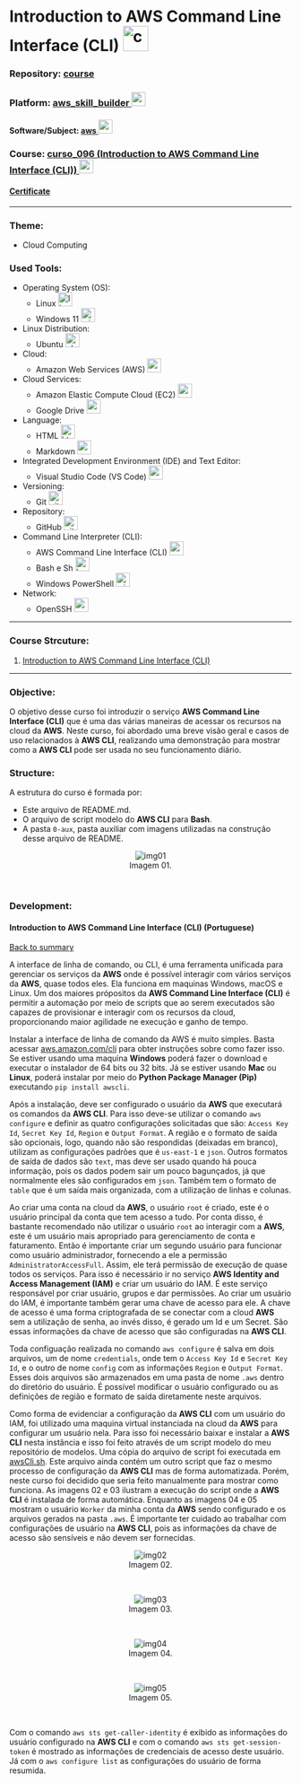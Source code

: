 # Introduction to AWS Command Line Interface (CLI)   <img src="./0-aux/logo_course.png" alt="curso_096" width="auto" height="45">

### Repository: [course](../../../)   
### Platform: <a href="../../">aws_skill_builder   <img src="https://github.com/PedroHeeger/main/blob/main/0-aux/logos/plataforma/aws_skill_builder.png" alt="aws_skill_builder" width="auto" height="25"></a>
#### Software/Subject: <a href="../">aws   <img src="https://cdn.jsdelivr.net/gh/devicons/devicon/icons/amazonwebservices/amazonwebservices-original.svg" alt="aws" width="auto" height="25"></a>
### Course: <a href="./">curso_096 (Introduction to AWS Command Line Interface (CLI))   <img src="./0-aux/logo_course.png" alt="curso_096" width="auto" height="25"></a>

#### <a href="https://github.com/PedroHeeger/main/blob/main/cert_ti/04-curso/cloud/aws/(23-11-23)%20Introduction...(CLI)%20PH%20AWSSB.pdf">Certificate</a>

---

### Theme:
- Cloud Computing

### Used Tools:
- Operating System (OS): 
  - Linux   <img src="https://cdn.jsdelivr.net/gh/devicons/devicon/icons/linux/linux-original.svg" alt="linux" width="auto" height="25">
  - Windows 11   <img src="https://github.com/PedroHeeger/main/blob/main/0-aux/logos/software/windows11.png" alt="windows11" width="auto" height="25">
- Linux Distribution: 
  - Ubuntu   <img src="https://cdn.jsdelivr.net/gh/devicons/devicon/icons/ubuntu/ubuntu-plain.svg" alt="ubuntu" width="auto" height="25">
- Cloud:
  - Amazon Web Services (AWS)   <img src="https://cdn.jsdelivr.net/gh/devicons/devicon/icons/amazonwebservices/amazonwebservices-original.svg" alt="aws" width="auto" height="25">
- Cloud Services:
  - Amazon Elastic Compute Cloud (EC2)   <img src="https://github.com/PedroHeeger/main/blob/main/0-aux/logos/cloud/aws_ec2.svg" alt="aws_ec2" width="auto" height="25">
  - Google Drive   <img src="https://github.com/PedroHeeger/main/blob/main/0-aux/logos/software/google_drive.png" alt="google_drive" width="auto" height="25">
- Language:
  - HTML   <img src="https://cdn.jsdelivr.net/gh/devicons/devicon/icons/html5/html5-original.svg" alt="html" width="auto" height="25">
  - Markdown   <img src="https://cdn.jsdelivr.net/gh/devicons/devicon/icons/markdown/markdown-original.svg" alt="markdown" width="auto" height="25">
- Integrated Development Environment (IDE) and Text Editor:
  - Visual Studio Code (VS Code)   <img src="https://cdn.jsdelivr.net/gh/devicons/devicon/icons/vscode/vscode-original.svg" alt="vscode" width="auto" height="25">
- Versioning: 
  - Git   <img src="https://cdn.jsdelivr.net/gh/devicons/devicon/icons/git/git-original.svg" alt="git" width="auto" height="25">
- Repository:
  - GitHub   <img src="https://cdn.jsdelivr.net/gh/devicons/devicon/icons/github/github-original.svg" alt="github" width="auto" height="25">
- Command Line Interpreter (CLI):
  - AWS Command Line Interface (CLI)   <img src="https://github.com/PedroHeeger/main/blob/main/0-aux/logos/cloud/aws_cli.svg" alt="aws_cli" width="auto" height="25">
  - Bash e Sh   <img src="https://cdn.jsdelivr.net/gh/devicons/devicon/icons/bash/bash-original.svg" alt="bash_sh" width="auto" height="25">
  - Windows PowerShell   <img src="https://github.com/PedroHeeger/main/blob/main/0-aux/logos/software/windows_power_shell.png" alt="windows_power_shell" width="auto" height="25">
- Network:
  - OpenSSH   <img src="https://github.com/PedroHeeger/main/blob/main/0-aux/logos/software/openssh.png" alt="openssh" width="auto" height="25">

---

<a name="item0"><h3>Course Strcuture:</h3></a>
1. <a href="#item01">Introduction to AWS Command Line Interface (CLI)</a><br>

---

### Objective:
O objetivo desse curso foi introduzir o serviço **AWS Command Line Interface (CLI)** que é uma das várias maneiras de acessar os recursos na cloud da **AWS**. Neste curso, foi abordado uma breve visão geral e casos de uso relacionados à **AWS CLI**, realizando uma demonstração para mostrar como a **AWS CLI** pode ser usada no seu funcionamento diário.

### Structure:
A estrutura do curso é formada por:
- Este arquivo de README.md.
- O arquivo de script modelo do **AWS CLI** para **Bash**.
- A pasta `0-aux`, pasta auxiliar com imagens utilizadas na construção desse arquivo de README. 

<div align="Center"><figure>
    <img src="./0-aux/img01.png" alt="img01"><br>
    <figcaption>Imagem 01.</figcaption>
</figure></div><br>

### Development:

<a name="item01"><h4>Introduction to AWS Command Line Interface (CLI) (Portuguese)</h4></a>[Back to summary](#item0)

A interface de linha de comando, ou CLI, é uma ferramenta unificada para gerenciar os serviços da **AWS** onde é possível interagir com vários serviços da **AWS**, quase todos eles. Ela funciona em maquinas Windows, macOS e Linux. Um dos maiores própositos da **AWS Command Line Interface (CLI)** é permitir a automação por meio de scripts que ao serem executados são capazes de provisionar e interagir com os recursos da cloud, proporcionando maior agilidade ne execução e ganho de tempo.

Instalar a interface de linha de comando da AWS é muito simples. Basta acessar [aws.amazon.com/cli](https://aws.amazon.com/pt/cli/) para obter instruções sobre como fazer isso. Se estiver usando uma maquina **Windows** poderá fazer o download e executar o instalador de 64 bits ou 32 bits. Já se estiver usando **Mac** ou **Linux**, poderá instalar por meio do **Python Package Manager (Pip)** executando `pip install awscli`.

Após a instalação, deve ser configurado o usuário da **AWS** que executará os comandos da **AWS CLI**. Para isso deve-se utilizar o comando `aws configure` e definir as quatro configurações solicitadas que são: `Access Key Id`, `Secret Key Id`, `Region` e `Output Format`. A região e o formato de saída são opcionais, logo, quando não são respondidas (deixadas em branco), utilizam as configurações padrões que é `us-east-1` e `json`. Outros formatos de saída de dados são `text`, mas deve ser usado quando há pouca informação, pois os dados podem sair um pouco bagunçados, já que normalmente eles são configurados em `json`. Também tem o formato de `table` que é um saída mais organizada, com a utilização de linhas e colunas.

Ao criar uma conta na cloud da **AWS**, o usuário `root` é criado, este é o usuário principal da conta que tem acesso a tudo. Por conta disso, é bastante recomendado não utilizar o usuário `root` ao interagir com a **AWS**, este é um usuário mais apropriado para gerenciamento de conta e faturamento. Então é importante criar um segundo usuário para funcionar como usuário administrador, fornecendo a ele a permissão `AdministratorAccessFull`. Assim, ele terá permissão de execução de quase todos os serviços. Para isso é necessário ir no serviço **AWS Identity and Access Management (IAM)** e criar um usuário do IAM. É este serviço responsável por criar usuário, grupos e dar permissões. Ao criar um usuário do IAM, é importante também gerar uma chave de acesso para ele. A chave de acesso é uma forma criptografada de se conectar com a cloud **AWS** sem a utilização de senha, ao invés disso, é gerado um Id e um Secret. São essas informações da chave de acesso que são configuradas na **AWS CLI**.

Toda configuação realizada no comando `aws configure` é salva em dois arquivos, um de nome `credentials`, onde tem o `Access Key Id` e `Secret Key Id`, e o outro de nome `config` com as informações `Region` e `Output Format`. Esses dois arquivos são armazenados em uma pasta de nome `.aws` dentro do diretório do usuário. É possível modificar o usuário configurado ou as definições de região e formato de saída diretamente neste arquivos.

Como forma de evidenciar a configuração da **AWS CLI** com um usuário do IAM, foi utilizado uma maquina virtual instanciada na cloud da **AWS** para configurar um usuário nela. Para isso foi necessário baixar e instalar a **AWS CLI** nesta instância e isso foi feito através de um script modelo do meu repositório de modelos. Uma cópia do arquivo de script foi executada em [awsCli.sh](awsCli.sh). Este arquivo ainda contém um outro script que faz o mesmo processo de configuração da **AWS CLI** mas de forma automatizada. Porém, neste curso foi decidido que seria feito manualmente para mostrar como funciona. As imagens 02 e 03 ilustram a execução do script onde a **AWS CLI** é instalada de forma automática. Enquanto as imagens 04 e 05 mostram o usuário `Worker` da minha conta da **AWS** sendo configurado e os arquivos gerados na pasta `.aws`. É importante ter cuidado ao trabalhar com configurações de usuário na **AWS CLI**, pois as informações da chave de acesso são sensíveis e não devem ser fornecidas.

<div align="Center"><figure>
    <img src="./0-aux/img02.png" alt="img02"><br>
    <figcaption>Imagem 02.</figcaption>
</figure></div><br>

<div align="Center"><figure>
    <img src="./0-aux/img03.png" alt="img03"><br>
    <figcaption>Imagem 03.</figcaption>
</figure></div><br>

<div align="Center"><figure>
    <img src="./0-aux/img04.png" alt="img04"><br>
    <figcaption>Imagem 04.</figcaption>
</figure></div><br>

<div align="Center"><figure>
    <img src="./0-aux/img05.png" alt="img05"><br>
    <figcaption>Imagem 05.</figcaption>
</figure></div><br>

Com o comando `aws sts get-caller-identity` é exibido as informações do usuário configurado na **AWS CLI** e com o comando `aws sts get-session-token` é mostrado as informações de credenciais de acesso deste usuário. Já com o `aws configure list` as configurações do usuário de forma resumida.